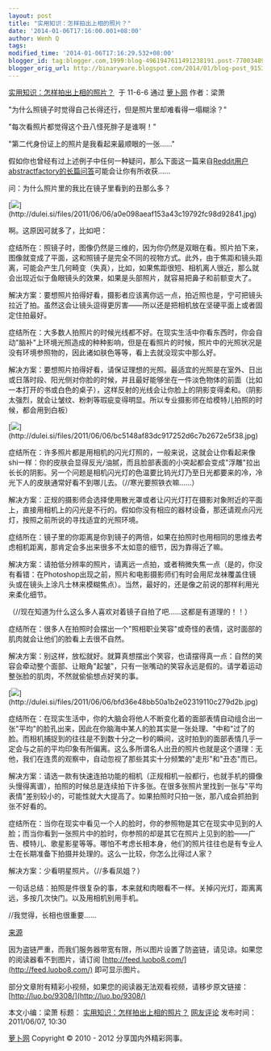 ```yaml
---
layout: post
title: "实用知识：怎样拍出上相的照片？"
date: '2014-01-06T17:16:00.001+08:00'
author: Wenh Q
tags:
modified_time: '2014-01-06T17:16:29.532+08:00'
blogger_id: tag:blogger.com,1999:blog-4961947611491238191.post-7700348928617761977
blogger_orig_url: http://binaryware.blogspot.com/2014/01/blog-post_9153.html
---
```

[实用知识：怎样拍出上相的照片？](http://luo.bo/9308/)  于 11-6-6 通过
[萝卜网](http://luo.bo/) 作者：梁萧

"为什么照镜子时觉得自己长得还行，但是照片里却难看得一塌糊涂？"

"每次看照片都觉得这个丑八怪死胖子是谁啊！"

"第二代身份证上的照片是我看起来最顺眼的一张……"

假如你也曾经有过上述例子中任何一种疑问，那么下面这一篇来自[Reddit用户abstractfactory的长篇问答](http://www.reddit.com/r/pics/comments/hqgbr/how_i_look/c1xjlez)可能会让你有所收获……

 问：为什么照片里的我比在镜子里看到的丑那么多？

[![](https://images-blogger-opensocial.googleusercontent.com/gadgets/proxy?url=http%3A%2F%2Fdulei.si%2Ffiles%2F2011%2F06%2F06%2Fa0e098aeaf153a43c19792fc98d92841.jpg&container=blogger&gadget=a&rewriteMime=image%2F*)](http://dulei.si/files/2011/06/06/a0e098aeaf153a43c19792fc98d92841.jpg)

啊。这原因可就多了，比如吧：

症结所在：照镜子时，图像仍然是三维的，因为你仍然是双眼在看。照片拍下来，图像就变成了平面，这和照镜子是完全不同的视物方式。此外，由于焦距和镜头距离，可能会产生几何畸变（失真），比如，如果焦距很短、相机离人很近，那么就会出现近似于鱼眼镜头的效果，如果是头部照片，就容易把鼻子和前额变大了。

解决方案：要想照片拍得好看，摄影者应该离你远一点，拍近照也是，宁可把镜头拉近了拍。虽然这会让镜头逗得更厉害——所以还是把相机放在坚硬平面上或者固定住拍最好。

症结所在：大多数人拍照片的时候光线都不好。在现实生活中你看东西时，你会自动"脑补"上环境光照造成的种种影响，但是在看照片的时候，照片中的光照状况是没有环境参照物的，因此诸如肤色等等，看上去就没现实中那么好。

解决方案：要想照片拍得好看，请保证理想的光照。最适宜的光照是在室外、日出或日落时段、阳光侧对你脸的时候，并且最好能够坐在一件淡色物体的前面（比如一本打开的书或白色的桌子），这样反射的光线会让你脸上的阴影变得柔和。（阴影太强烈，就会让皱纹、粉刺等瑕疵变得明显。所以专业摄影师在给模特儿拍照的时候，都会用到白板）

[![](https://images-blogger-opensocial.googleusercontent.com/gadgets/proxy?url=http%3A%2F%2Fdulei.si%2Ffiles%2F2011%2F06%2F06%2Fbc5148af83dc917252d6c7b2672e5f38.jpg&container=blogger&gadget=a&rewriteMime=image%2F*)](http://dulei.si/files/2011/06/06/bc5148af83dc917252d6c7b2672e5f38.jpg)

症结所在：许多照片都是用相机的闪光灯照的，一般来说，这就会让你看起来像shi一样：你的皮肤会显得反光/油腻，而且脸部表面的小突起都会变成"浮雕"拉出长长的阴影。另一个问题是相机闪光灯的色温要比钨光灯乃至日光都要来的冷，冷光下人的皮肤通常好看不到哪儿去。（//寒光要照铁衣嘛……）

解决方案：正规的摄影师会选择使用散光罩或者让闪光灯打在摄影对象附近的平面上，直接用相机上的闪光是不行的。假如你没有相应的器材设备，那还请观点闪光灯，按照之前所说的寻找适宜的光照环境。

症结所在：镜子里的你距离是你到镜子的两倍，如果在拍照时也用相同的思维去考虑相机距离，那肯定会多出来很多不太如意的细节，因为靠得近了嘛。

解决方案：请拍低分辨率的照片，请离远一点拍，或者稍微失焦一点（是的，你没有看错：在Photoshop出现之前，照片和电影摄影师们有时会用尼龙袜覆盖住镜头或在镜头上涂凡士林来模糊焦点）。当然，最好的，还是像之前说的那样利用光来柔化细节。

（//现在知道为什么这么多人喜欢对着镜子自拍了吧……这都是有道理的！！）

症结所在：很多人在拍照时会摆出一个"照相职业笑容"或奇怪的表情，这时面部的肌肉就会让他们的脸看上去很不自然。

解决方案：别这样，放松就好。就算真想摆出个笑容，也请摆得真一点：自然的笑容会牵动整个面部、让眼角"起皱"，只有一张嘴动的笑容永远是假的。请学着运动整张脸的肌肉，不然就偷偷想点好笑的事。

[![](https://images-blogger-opensocial.googleusercontent.com/gadgets/proxy?url=http%3A%2F%2Fdulei.si%2Ffiles%2F2011%2F06%2F06%2Fbfd36e48bb50a1b2e02319110c279d2b.jpg&container=blogger&gadget=a&rewriteMime=image%2F*)](http://dulei.si/files/2011/06/06/bfd36e48bb50a1b2e02319110c279d2b.jpg)

症结所在：在现实生活中，你的大脑会将他人不断变化着的面部表情自动组合出一张"平均"的脸孔出来，因此在你脑海中某人的脸其实是一张处理、"中和"过了的脸。而相机捕捉到的往往是不到数十分之一秒的瞬间，这时拍到的面部表情几乎一定会与之前的平均印象有所偏离。这么多所谓名人出丑的照片也就是这个道理：无他，我们在连贯的观察中，自动忽视了那些其实十分频繁的"走形"和"丑态"而已。

解决方案：请选一款有快速连拍功能的相机（正规相机一般都行，也就手机的摄像头慢得离谱），拍照的时候总是连续拍下许多张。在很多张照片里找到一张与"平均表情"差别较小的，可能性就大大提高了。如果拍照时只拍一张，那八成会抓拍到张不好看的。

症结所在：当你在现实中看见一个人的脸时，你的参照物是其它在现实中见到的人脸；而当你看到一张照片中的脸时，你参照的却是其它在照片上见到的脸——广告、模特儿、歌星影星等等。哪怕不考虑长相本身，他们的照片往往也是有专业人士在长期准备下拍摄并处理的。这么一比较，你怎么比得过人家？

解决方案：少看明星照片。（//多看凤姐？）

一句话总结：拍照是件很复杂的事，本来就和肉眼看不一样。关掉闪光灯，距离离远，多按几次快门。以及用相机别用手机。

//我觉得，长相也很重要……

[来源](http://jandan.net/2011/06/06/photo-problems.html)

因为盗链严重，而我们服务器带宽有限，所以图片设置了防盗链，请见谅。如果您的阅读器看不到图片，请订阅
[http://feed.luobo8.com/](http://feed.luobo8.com/) 即可显示图片。

部分文章附有精彩小视频，如果您的阅读器无法观看视频，请移步原文链接：
[http://luo.bo/9308/](http://luo.bo/9308/)

本文小编：梁萧 标题：
[实用知识：怎样拍出上相的照片？](http://luo.bo/9308/)
[网友评论](http://luo.bo/9308/#comments) 发布时间：2011/06/07, 10:30

[萝卜网](http://luo.bo/) Copyright © 2010 - 2012 分享国内外精彩网事。
